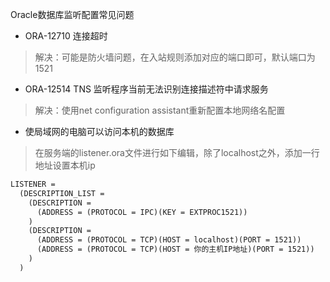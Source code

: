 Oracle数据库监听配置常见问题
- ORA-12710 连接超时
> 解决：可能是防火墙问题，在入站规则添加对应的端口即可，默认端口为1521
- ORA-12514 TNS 监听程序当前无法识别连接描述符中请求服务
> 解决：使用net configuration assistant重新配置本地网络名配置
- 使局域网的电脑可以访问本机的数据库
> 在服务端的listener.ora文件进行如下编辑，除了localhost之外，添加一行地址设置本机ip
```xml
LISTENER =
  (DESCRIPTION_LIST =
    (DESCRIPTION =
      (ADDRESS = (PROTOCOL = IPC)(KEY = EXTPROC1521))
    )
    (DESCRIPTION =
      (ADDRESS = (PROTOCOL = TCP)(HOST = localhost)(PORT = 1521))
      (ADDRESS = (PROTOCOL = TCP)(HOST = 你的主机IP地址)(PORT = 1521))
    )
  )
```